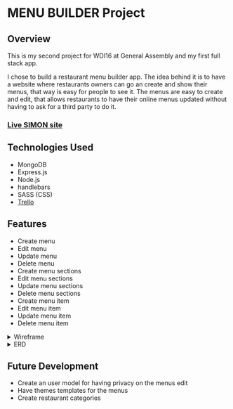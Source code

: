 # MENU BUILDER Project

## Overview

This is my second project for WDI16 at General Assembly and my first full stack app.

I chose to build a restaurant menu builder app. The idea behind it is to have a website where restaurants owners can go an create and show their menus, that way is easy for people to see it. The menus are easy to create and edit, that allows restaurants to have their online menus updated without having to ask for a third party to do it.

### [Live SIMON site](https://menu-builder.herokuapp.com/)

## Technologies Used

* MongoDB
* Express.js
* Node.js
* handlebars
* SASS (CSS)
* [Trello](https://trello.com/b/b8ovminh/rest-menu-builders)

## Features

* Create menu
* Edit menu
* Update menu
* Delete menu
* Create menu sections
* Edit menu sections
* Update menu sections
* Delete menu sections
* Create menu item
* Edit menu item
* Update menu item
* Delete menu item

<details>
<summary>Wireframe</summary>
<br>

![Image of Wireframe](https://github.com/Tilingo/menu-builder/blob/master/public/images/wireframe.jpg)

</details>

<details>
<summary>ERD</summary>
<br>

![Image of Wireframe](https://github.com/Tilingo/menu-builder/blob/master/public/images/ERD.jpg)

</details>

## Future Development

* Create an user model for having privacy on the menus edit
* Have themes templates for the menus
* Create restaurant categories